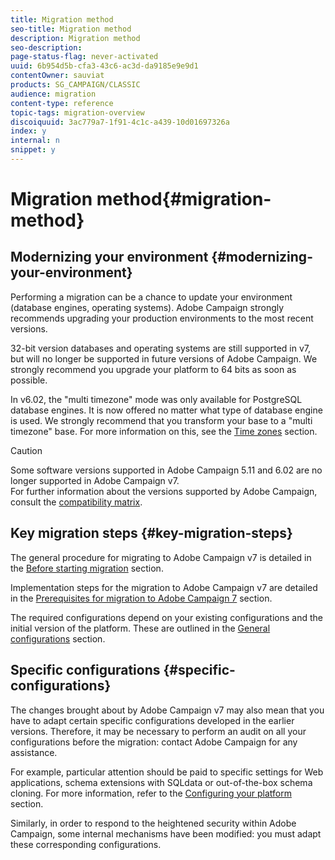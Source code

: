 ```yaml
---
title: Migration method
seo-title: Migration method
description: Migration method
seo-description: 
page-status-flag: never-activated
uuid: 6b954d5b-cfa3-43c6-ac3d-da9185e9e9d1
contentOwner: sauviat
products: SG_CAMPAIGN/CLASSIC
audience: migration
content-type: reference
topic-tags: migration-overview
discoiquuid: 3ac779a7-1f91-4c1c-a439-10d01697326a
index: y
internal: n
snippet: y
---
```


# Migration method{#migration-method}

## Modernizing your environment {#modernizing-your-environment}

Performing a migration can be a chance to update your environment (database engines, operating systems). Adobe Campaign strongly recommends upgrading your production environments to the most recent versions.

32-bit version databases and operating systems are still supported in v7, but will no longer be supported in future versions of Adobe Campaign. We strongly recommend you upgrade your platform to 64 bits as soon as possible.

In v6.02, the "multi timezone" mode was only available for PostgreSQL database engines. It is now offered no matter what type of database engine is used. We strongly recommend that you transform your base to a "multi timezone" base. For more information on this, see the [Time zones](https://helpx.adobe.com/campaign/standard/migration/using/general-configurations.html#time-zones) section.

>[!CAUTION]
>
>Some software versions supported in Adobe Campaign 5.11 and 6.02 are no longer supported in Adobe Campaign v7.  
>For further information about the versions supported by Adobe Campaign, consult the [compatibility matrix](https://helpx.adobe.com/campaign/kb/compatibility-matrix.html).

## Key migration steps {#key-migration-steps}

The general procedure for migrating to Adobe Campaign v7 is detailed in the [Before starting migration](https://helpx.adobe.com/campaign/standard/migration/using/before-starting-migration.html) section.

Implementation steps for the migration to Adobe Campaign v7 are detailed in the [Prerequisites for migration to Adobe Campaign 7](https://helpx.adobe.com/campaign/standard/migration/using/prerequisites-for-migration-to-adobe-campaign-7.html) section.

The required configurations depend on your existing configurations and the initial version of the platform. These are outlined in the [General configurations](https://helpx.adobe.com/campaign/standard/migration/using/general-configurations.html) section.

## Specific configurations {#specific-configurations}

The changes brought about by Adobe Campaign v7 may also mean that you have to adapt certain specific configurations developed in the earlier versions. Therefore, it may be necessary to perform an audit on all your configurations before the migration: contact Adobe Campaign for any assistance.

For example, particular attention should be paid to specific settings for Web applications, schema extensions with SQLdata or out-of-the-box schema cloning. For more information, refer to the [Configuring your platform](https://helpx.adobe.com/campaign/standard/migration/using/configuring-your-platform.html) section.

Similarly, in order to respond to the heightened security within Adobe Campaign, some internal mechanisms have been modified: you must adapt these corresponding configurations.
